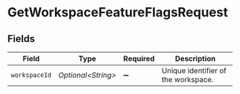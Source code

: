 # GetWorkspaceFeatureFlagsRequest


## Fields

| Field                               | Type                                | Required                            | Description                         |
| ----------------------------------- | ----------------------------------- | ----------------------------------- | ----------------------------------- |
| `workspaceId`                       | *Optional\<String>*                 | :heavy_minus_sign:                  | Unique identifier of the workspace. |